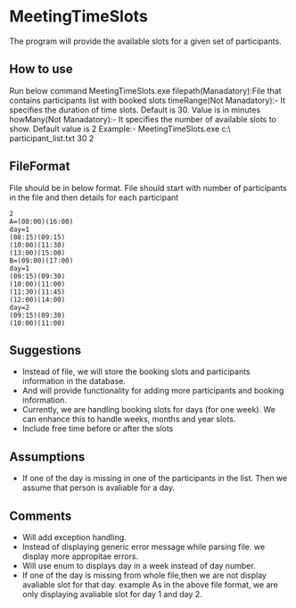 # MeetingTimeSlots
The program will provide the available slots for a given set of participants.

## How to use
Run below command
MeetingTimeSlots.exe <filepath> <timeRange> <howMany>
filepath(Manadatory):File that contains participants list with booked slots
timeRange(Not Manadatory):- It specifies the duration of time slots. Default is 30. Value is in minutes
howMany(Not Manadatory):- It specifies the number of available slots to show. Default value is 2
Example:- MeetingTimeSlots.exe c:\ participant_list.txt 30 2

## FileFormat

File should be in below format. File should start with number of participants in the file and then details for each participant
```
2
A=(08:00)(16:00)
day=1
(08:15)(09:15)
(10:00)(11:30)
(13:00)(15:00)
B=(09:00)(17:00)
day=1
(09:15)(09:30)
(10:00)(11:00)
(11:30)(11:45)
(12:00)(14:00)
day=2
(09:15)(09:30)
(10:00)(11:00)
```
## Suggestions

-	Instead of file, we will store the booking slots and participants information in the database.
-	And will provide functionality for adding more participants and booking information.
-	Currently, we are handling booking slots for days (for one week). We can enhance this to handle weeks, months and year slots.
-	Include free time before or after the slots

## Assumptions

-	If one of the day is missing in one of the participants in the list. Then we assume that person is avaliable for a day.


## Comments

-	Will add exception handling.
-	Instead of displaying generic error message while parsing file. we display more appropitae errors.
-  	Will use enum to displays day in a week instead of day number.
-   If one of the day is missing from whole file,then we are not display avaliable slot for that day.
	example
	As in the above file format, we are only displaying avaliable slot for day 1 and day 2.
  
